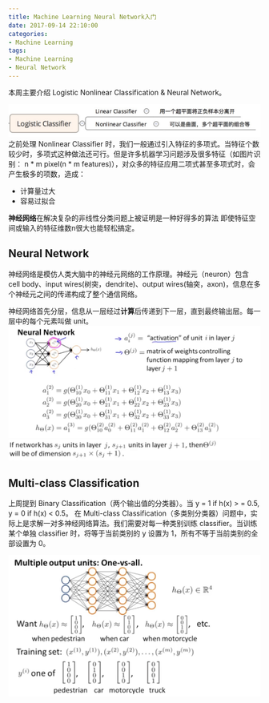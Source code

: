 ```yaml
---
title: Machine Learning Neural Network入门
date: 2017-09-14 22:10:00
categories:
- Machine Learning
tags:
- Machine Learning
- Neural Network
---
```


本周主要介绍 Logistic Nonlinear Classification & Neural Network。

![](/assets/images/ml/week4-logistic-classifier.jpeg)
之前处理 Nonlinear Classifier 时，我们一般通过引入特征的多项式。当特征个数较少时，多项式这种做法还可行。但是许多机器学习问题涉及很多特征（如图片识别： n * m pixel(n * m features)），对众多的特征应用二项式甚至多项式时，会产生极多的项数，造成：
- 计算量过大
- 容易过拟合

**神经网络**在解决复杂的非线性分类问题上被证明是一种好得多的算法 即使特征空间或输入的特征维数n很大也能轻松搞定。

## Neural Network
神经网络是模仿人类大脑中的神经元网络的工作原理。神经元（neuron）包含 cell body、input wires(树突，dendrite)、output wires(轴突，axon)，信息在多个神经元之间的传递构成了整个通信网络。

神经网络首先分层，信息从一层经过**计算**后传递到下一层，直到最终输出层。每一层中的每个元素叫做 unit。
![](/assets/images/ml/week4-nn.jpeg)
![](/assets/images/ml/week4-Q.jpeg)


## Multi-class Classification
上周提到 Binary Classification（两个输出值的分类器）。当 y = 1 if h(x) > = 0.5, y = 0 if h(x) < 0.5。
在 Multi-class Classification（多类别分类器）问题中，实际上是求解一对多神经网络算法。我们需要对每一种类别训练 classifier。当训练某个单独 classifier 时，将等于当前类别的 y 设置为 1，所有不等于当前类别的全部设置为 0。

![](/assets/images/ml/week4-multi-out-nn.jpeg)

